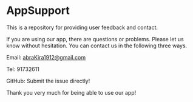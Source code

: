 # AppSupport
This is a repository for providing user feedback and contact.

If you are using our app, there are questions or problems.
Please let us know without hesitation.
You can contact us in the following three ways.


Email: abraKira1912@gmail.com

Tel: 91732611

GitHub: Submit the issue directly!


Thank you very much for being able to use our app!
